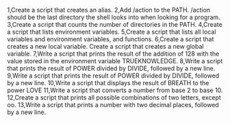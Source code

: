 1,Create a script that creates an alias.
2,Add /action to the PATH. /action should be the last directory the shell looks into when looking for a program.
3,Create a script that counts the number of directories in the PATH.
4,Create a script that lists environment variables.
5,Create a script that lists all local variables and environment variables, and functions.
6,Create a script that creates a new local variable.
Create a script that creates a new global variable.
7,Write a script that prints the result of the addition of 128 with the value stored in the environment variable TRUEKNOWLEDGE.
8,Write a script that prints the result of POWER divided by DIVIDE, followed by a new line.
9,Write a script that prints the result of POWER divided by DIVIDE, followed by a new line.
10,Write a script that displays the result of BREATH to the power LOVE
11,Write a script that converts a number from base 2 to base 10.
12,Create a script that prints all possible combinations of two letters, except oo.
13,Write a script that prints a number with two decimal places, followed by a new line.

